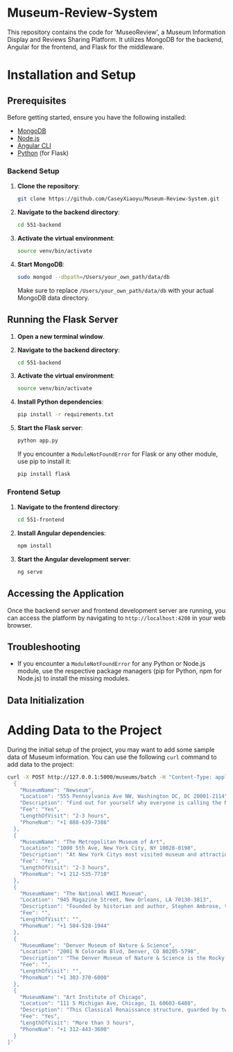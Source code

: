 # Museum-Review-System

This repository contains the code for 'MuseoReview', a Museum Information Display and Reviews Sharing Platform. It utilizes MongoDB for the backend, Angular for the frontend, and Flask for the middleware.

# Installation and Setup
## Prerequisites
Before getting started, ensure you have the following installed:
- [MongoDB](https://www.mongodb.com/)
- [Node.js](https://nodejs.org/)
- [Angular CLI](https://angular.io/cli)
- [Python](https://www.python.org/) (for Flask)


### Backend Setup

1. **Clone the repository**:

    ```bash
    git clone https://github.com/CaseyXiaoyu/Museum-Review-System.git
    ```

2. **Navigate to the backend directory**:

    ```bash
    cd 551-backend
    ```
3. **Activate the virtual environment**:

    ```bash
    source venv/bin/activate
    ```

4. **Start MongoDB**:

    ```bash
    sudo mongod --dbpath=/Users/your_own_path/data/db
    ```

    Make sure to replace `/Users/your_own_path/data/db` with your actual MongoDB data directory.
   

## Running the Flask Server

1. **Open a new terminal window**.

2. **Navigate to the backend directory**:

    ```bash
    cd 551-backend
    ```

3. **Activate the virtual environment**:

    ```bash
    source venv/bin/activate
    ```
    
4. **Install Python dependencies**:

    ```bash
    pip install -r requirements.txt
    ```
    
5. **Start the Flask server**:

    ```bash
    python app.py
    ```
    If you encounter a `ModuleNotFoundError` for Flask or any other module, use pip to install it:
    
    ```bash
    pip install flask
    ```
    

### Frontend Setup

1. **Navigate to the frontend directory**:

    ```bash
    cd 551-frontend
    ```

2. **Install Angular dependencies**:

    ```bash
    npm install
    ```

3. **Start the Angular development server**:

    ```bash
    ng serve
    ```

## Accessing the Application

Once the backend server and frontend development server are running, you can access the platform by navigating to `http://localhost:4200` in your web browser.

## Troubleshooting

- If you encounter a `ModuleNotFoundError` for any Python or Node.js module, use the respective package managers (pip for Python, npm for Node.js) to install the missing modules.


## Data Initialization

# Adding Data to the Project

During the initial setup of the project, you may want to add some sample data of Museum information. You can use the following `curl` command to add data to the project:

```bash
curl -X POST http://127.0.0.1:5000/museums/batch -H "Content-Type: application/json" -d '[
  {
    "MuseumName": "Newseum",
    "Location": "555 Pennsylvania Ave NW, Washington DC, DC 20001-2114",
    "Description": "Find out for yourself why everyone is calling the Newseum the best experience Washington, D.C. has to offer. Each of the seven levels in this magnificent building is packed with interactive exhibits that explore free expression and the five freedoms of the First Amendment: religion, speech, press, assembly and petition. Whether you have just a few hours or want to spend all day, you will find something for everyone in the family in the Newseums 15 theaters and 15 galleries.",
    "Fee": "Yes",
    "LengthOfVisit": "2-3 hours",
    "PhoneNum": "+1 888-639-7386"
  },
  {
    "MuseumName": "The Metropolitan Museum of Art",
    "Location": "1000 5th Ave, New York City, NY 10028-0198",
    "Description": "At New York Citys most visited museum and attraction, you will experience over 5,000 years of art from around the world. The Met is for anyone as a source of inspiration, insight and understanding. You can learn, escape, play, dream, discover, connect.",
    "Fee": "Yes",
    "LengthOfVisit": "2-3 hours",
    "PhoneNum": "+1 212-535-7710"
  },
  {
    "MuseumName": "The National WWII Museum",
    "Location": "945 Magazine Street, New Orleans, LA 70130-3813",
    "Description": "Founded by historian and author, Stephen Ambrose, the Museum tells the story of the American Experience in the war that changed the world - why it was fought, how it was won, and what it means today - so that all generations will understand the price of freedom and be inspired by what they learn.",
    "Fee": "",
    "LengthOfVisit": "",
    "PhoneNum": "+1 504-528-1944"
  },
  {
    "MuseumName": "Denver Museum of Nature & Science",
    "Location": "2001 N Colorado Blvd, Denver, CO 80205-5798",
    "Description": "The Denver Museum of Nature & Science is the Rocky Mountain regions leading resource for informal science education. A variety of exhibitions, programs, and activities help Museum visitors experience the natural wonders of Colorado, Earth, and the universe.",
    "Fee": "",
    "LengthOfVisit": "",
    "PhoneNum": "+1 303-370-6000"
  },
  {
    "MuseumName": "Art Institute of Chicago",
    "Location": "111 S Michigan Ave, Chicago, IL 60603-6488",
    "Description": "This Classical Renaissance structure, guarded by two bronze lions at its entrance, boasts one of the worlds great art collections, including the trademark American Gothic.",
    "Fee": "Yes",
    "LengthOfVisit": "More than 3 hours",
    "PhoneNum": "+1 312-443-3600"
  }
]'


